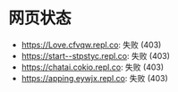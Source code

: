 # 网页状态
- https://Love.cfvqw.repl.co: 失败 (403)
- https://start--stpstyc.repl.co: 失败 (403)
- https://chatai.cokio.repl.co: 失败 (403)
- https://apping.eywjx.repl.co: 失败 (403)
